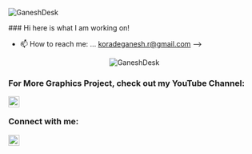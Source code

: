 <p align="left"> <img src="https://komarev.com/ghpvc/?username=GaneshDesk" alt="GaneshDesk" /> </p>
### Hi here is what I am working on!


- 📫 How to reach me: ... koradeganesh.r@gmail.com 
-->

<p align="center"> <img src="https://github-readme-stats.vercel.app/api?username=GaneshDesk&show_icons=true" alt="GaneshDesk" /> </p>

### For More Graphics Project, check out my YouTube Channel:

[<img align="left" alt="YouTube Channel" width="22px" src="https://cdn.jsdelivr.net/npm/simple-icons@v3/icons/youtube.svg" />][youtube]

[youtube]: https://www.youtube.com/@ganesh_korade

<br/>

### Connect with me:

[<img align="left" alt="Ganesh Korade | LinkedIn" width="22px" src="https://cdn.jsdelivr.net/npm/simple-icons@v3/icons/linkedin.svg" />][linkedin]

[linkedin]: https://www.linkedin.com/in/ganeshkorade/



